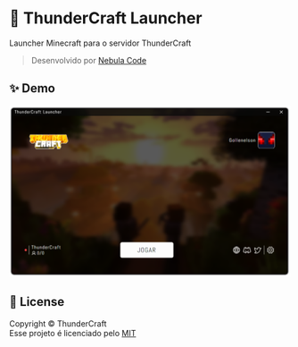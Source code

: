 # 🚀 ThunderCraft Launcher
Launcher Minecraft para o servidor ThunderCraft<br/>
> Desenvolvido por [Nebula Code](https://discord.gg/2qsSkqDxFP)

## ✨ Demo
![Launcher](thundercraft_launcher.png)

## 📝 License
Copyright © ThunderCraft<br/>
Esse projeto é licenciado pelo [MIT](https://choosealicense.com/licenses/mit/)
